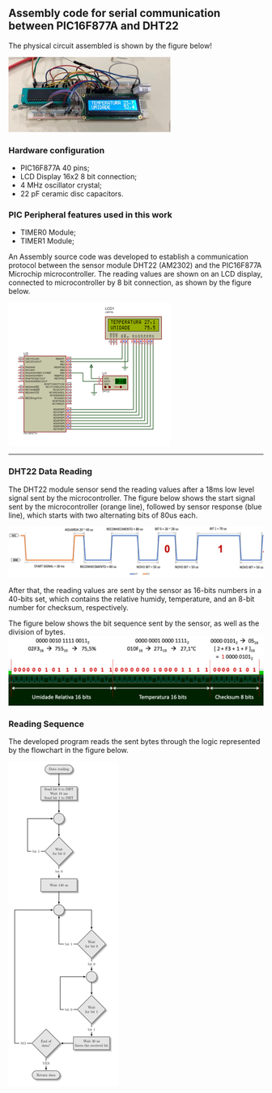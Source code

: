 ## Assembly code for serial communication between PIC16F877A and DHT22

The physical circuit assembled is shown by the figure below!

![Alt text](Img/ckt.png)

### Hardware configuration
- PIC16F877A 40 pins;
- LCD Display 16x2 8 bit connection;
- 4 MHz oscillator crystal;
- 22 pF ceramic disc capacitors.
### PIC Peripheral features used in this work
- TIMER0 Module;
- TIMER1 Module;

An Assembly source code was developed to establish a communication protocol between the sensor module DHT22 (AM2302) and the PIC16F877A Microchip microcontroller. The reading values are shown on an LCD display, connected to microcontroller by 8 bit connection, as shown by the figure below.

![Alt text](Img/proteus.png)
___
### DHT22 Data Reading

The DHT22 module sensor send the reading values after a 18ms low level signal sent by the microcontroller. The figure below shows the start signal sent by the microcontroller (orange line), followed by sensor response (blue line), which starts with two alternating bits of 80us each.

![Alt text](Img/serial1.png)

After that, the reading values are sent by the sensor as 16-bits numbers in a 40-bits set, which contains the relative humidy, temperature, and an 8-bit number for checksum, respectively.

The figure below shows the bit sequence sent by the sensor, as well as the division of bytes.
![Alt text](Img/serial2.png)

### Reading Sequence

The developed program reads the sent bytes through the logic represented by the flowchart in the figure below.

![Alt text](Img/flow.png)